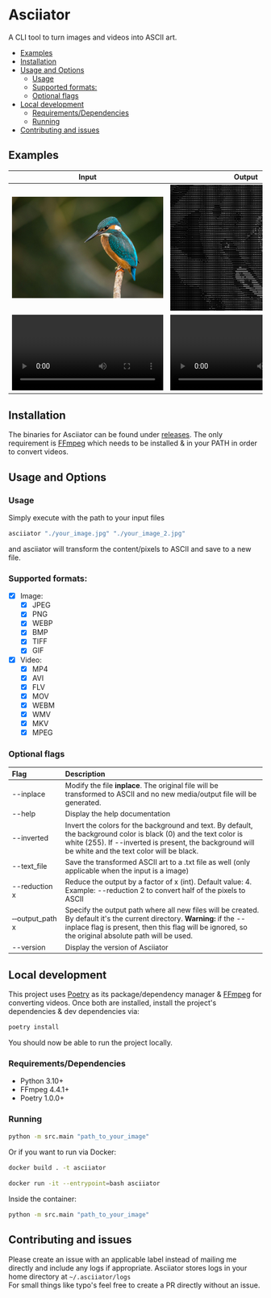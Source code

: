 # Asciiator
A CLI tool to turn images and videos into ASCII art.

* [Examples](#examples)
* [Installation](#installation)
* [Usage and Options](#usage-and-options)
  * [Usage](#usage)
  * [Supported formats:](#supported-formats)
  * [Optional flags](#optional-flags)
* [Local development](#local-development)
  * [Requirements/Dependencies](#requirementsdependencies)
  * [Running](#running)
* [Contributing and issues](#contributing-and-issues)

## Examples
|                                                 Input                                                 |                                                Output                                                 |
|:-----------------------------------------------------------------------------------------------------:|:-----------------------------------------------------------------------------------------------------:|
|                                  ![](./examples/example_1_input.jpg)                                  |                                 ![](./examples/example_1_output.jpg)                                  |
| <video src="https://github.com/user-attachments/assets/64d684ac-0a2a-442c-8058-128d80618d24"></video> | <video src="https://github.com/user-attachments/assets/43829418-012a-489a-8eca-ef3136930ae5"></video> |

## Installation
The binaries for Asciiator can be found under [releases](https://github.com/nelup20/asciiator/releases). The only requirement is [FFmpeg](https://ffmpeg.org/) which needs to be installed & in your PATH in order to convert videos.

## Usage and Options
### Usage
Simply execute with the path to your input files
```sh
asciiator "./your_image.jpg" "./your_image_2.jpg"
```

and asciiator will transform the content/pixels to ASCII and save to a new file.

### Supported formats:

- [x] Image:
   - [x] JPEG
   - [x] PNG
   - [x] WEBP
   - [x] BMP
   - [x] TIFF
   - [x] GIF
- [x] Video:
   - [x] MP4
   - [x] AVI
   - [x] FLV
   - [x] MOV
   - [x] WEBM
   - [x] WMV
   - [x] MKV
   - [x] MPEG

### Optional flags

| Flag                          | Description                                                                                                                                                                                                                    |
|:------------------------------|:-------------------------------------------------------------------------------------------------------------------------------------------------------------------------------------------------------------------------------|
| --inplace                     | Modify the file **inplace**. The original file will be transformed to ASCII and no new media/output file will be generated.                                                                                                    |
| --help                        | Display the help documentation                                                                                                                                                                                                 |
| --inverted                    | Invert the colors for the background and text. By default, the background color is black (0) and the text color is white (255). If --inverted is present, the background will be white and the text color will be black.       |
| --text_file                   | Save the transformed ASCII art to a .txt file as well (only applicable when the input is a image)                                                                                                                              |
| --reduction x                 | Reduce the output by a factor of x (int). Default value: 4. Example: --reduction 2 to convert half of the pixels to ASCII                                                                                                      |
| &#x2011;&#x2011;output_path x | Specify the output path where all new files will be created. By default it's the current directory. **Warning:** if the --inplace flag is present, then this flag will be ignored, so the original absolute path will be used. |
| --version                     | Display the version of Asciiator                                                                                                                                                                                               |

## Local development
This project uses [Poetry](https://python-poetry.org/) as its package/dependency manager & [FFmpeg](https://ffmpeg.org/) for converting videos.
Once both are installed, install the project's dependencies & dev dependencies via:
```sh
poetry install
```

You should now be able to run the project locally.

### Requirements/Dependencies

- Python 3.10+
- FFmpeg 4.4.1+
- Poetry 1.0.0+

### Running
```sh
python -m src.main "path_to_your_image"
```

Or if you want to run via Docker:
```sh
docker build . -t asciiator
```
```sh
docker run -it --entrypoint=bash asciiator
```
Inside the container:
```sh
python -m src.main "path_to_your_image"
```

## Contributing and issues
Please create an issue with an applicable label instead of mailing me directly and include any logs if appropriate. Asciiator stores logs in your home directory at `~/.asciiator/logs`\
For small things like typo's feel free to create a PR directly without an issue. 
